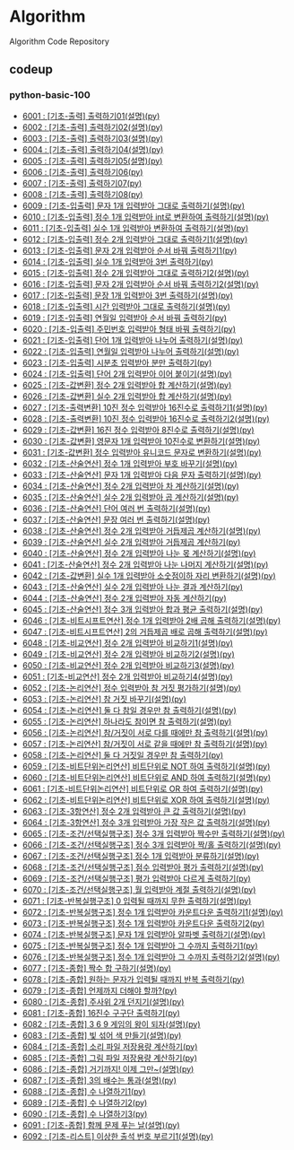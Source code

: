 # Algorithm
Algorithm Code Repository

## codeup
### python-basic-100
- [6001 : [기초-출력] 출력하기01(설명)(py)](./codeup/python-basic-100/6001.py)
- [6002 : [기초-출력] 출력하기02(설명)(py)](./codeup/python-basic-100/6002.py)
- [6003 : [기초-출력] 출력하기03(설명)(py)](./codeup/python-basic-100/6003.py)
- [6004 : [기초-출력] 출력하기04(설명)(py)](./codeup/python-basic-100/6004.py)
- [6005 : [기초-출력] 출력하기05(설명)(py)](./codeup/python-basic-100/6005.py)
- [6006 : [기초-출력] 출력하기06(py)](./codeup/python-basic-100/6006.py)
- [6007 : [기초-출력] 출력하기07(py)](./codeup/python-basic-100/6007.py)
- [6008 : [기초-출력] 출력하기08(py)](./codeup/python-basic-100/6008.py)
- [6009 : [기초-입출력] 문자 1개 입력받아 그대로 출력하기(설명)(py)](./codeup/python-basic-100/6009.py)
- [6010 : [기초-입출력] 정수 1개 입력받아 int로 변환하여 출력하기(설명)(py)](./codeup/python-basic-100/6010.py)
- [6011 : [기초-입출력] 실수 1개 입력받아 변환하여 출력하기(설명)(py)](./codeup/python-basic-100/6011.py)
- [6012 : [기초-입출력] 정수 2개 입력받아 그대로 출력하기1(설명)(py)](./codeup/python-basic-100/6012.py)
- [6013 : [기초-입출력] 문자 2개 입력받아 순서 바꿔 출력하기1(py)](./codeup/python-basic-100/6013.py)
- [6014 : [기초-입출력] 실수 1개 입력받아 3번 출력하기(py)](./codeup/python-basic-100/6014.py)
- [6015 : [기초-입출력] 정수 2개 입력받아 그대로 출력하기2(설명)(py) ](./codeup/python-basic-100/6015.py)
- [6016 : [기초-입출력] 문자 2개 입력받아 순서 바꿔 출력하기2(설명)(py)](./codeup/python-basic-100/6016.py)
- [6017 : [기초-입출력] 문장 1개 입력받아 3번 출력하기(설명)(py)](./codeup/python-basic-100/6017.py)
- [6018 : [기초-입출력] 시간 입력받아 그대로 출력하기(설명)(py)](./codeup/python-basic-100/6018.py)
- [6019 : [기초-입출력] 연월일 입력받아 순서 바꿔 출력하기(py)](./codeup/python-basic-100/6019.py)
- [6020 : [기초-입출력] 주민번호 입력받아 형태 바꿔 출력하기(py)](./codeup/python-basic-100/6020.py)
- [6021 : [기초-입출력] 단어 1개 입력받아 나누어 출력하기(설명)(py)](./codeup/python-basic-100/6021.py)
- [6022 : [기초-입출력] 연월일 입력받아 나누어 출력하기(설명)(py)](./codeup/python-basic-100/6022.py)
- [6023 : [기초-입출력] 시분초 입력받아 분만 출력하기(py)](./codeup/python-basic-100/6023.py)
- [6024 : [기초-입출력] 단어 2개 입력받아 이어 붙이기(설명)(py)](./codeup/python-basic-100/6024.py)
- [6025 : [기초-값변환] 정수 2개 입력받아 합 계산하기(설명)(py)](./codeup/python-basic-100/6025.py)
- [6026 : [기초-값변환] 실수 2개 입력받아 합 계산하기(설명)(py)](./codeup/python-basic-100/6026.py)
- [6027 : [기초-출력변환] 10진 정수 입력받아 16진수로 출력하기1(설명)(py)](./codeup/python-basic-100/6027.py)
- [6028 : [기초-출력변환] 10진 정수 입력받아 16진수로 출력하기2(설명)(py)](./codeup/python-basic-100/6028.py)
- [6029 : [기초-값변환] 16진 정수 입력받아 8진수로 출력하기(설명)(py)](./codeup/python-basic-100/6029.py)
- [6030 : [기초-값변환] 영문자 1개 입력받아 10진수로 변환하기(설명)(py)](./codeup/python-basic-100/6030.py)
- [6031 : [기초-값변환] 정수 입력받아 유니코드 문자로 변환하기(설명)(py)](./codeup/python-basic-100/6031.py)
- [6032 : [기초-산술연산] 정수 1개 입력받아 부호 바꾸기(설명)(py)](./codeup/python-basic-100/6032.py)
- [6033 : [기초-산술연산] 문자 1개 입력받아 다음 문자 출력하기(설명)(py)](./codeup/python-basic-100/6033.py)
- [6034 : [기초-산술연산] 정수 2개 입력받아 차 계산하기(설명)(py)](./codeup/python-basic-100/6034.py)
- [6035 : [기초-산술연산] 실수 2개 입력받아 곱 계산하기(설명)(py)](./codeup/python-basic-100/6035.py)
- [6036 : [기초-산술연산] 단어 여러 번 출력하기(설명)(py)](./codeup/python-basic-100/6036.py)
- [6037 : [기초-산술연산] 문장 여러 번 출력하기(설명)(py)](./codeup/python-basic-100/6037.py)
- [6038 : [기초-산술연산] 정수 2개 입력받아 거듭제곱 계산하기(설명)(py)](./codeup/python-basic-100/6038.py)
- [6039 : [기초-산술연산] 실수 2개 입력받아 거듭제곱 계산하기(py)](./codeup/python-basic-100/6039.py)
- [6040 : [기초-산술연산] 정수 2개 입력받아 나눈 몫 계산하기(설명)(py)](./codeup/python-basic-100/6040.py)
- [6041 : [기초-산술연산] 정수 2개 입력받아 나눈 나머지 계산하기(설명)(py)](./codeup/python-basic-100/6041.py)
- [6042 : [기초-값변환] 실수 1개 입력받아 소숫점이하 자리 변환하기(설명)(py)](./codeup/python-basic-100/6042.py)
- [6043 : [기초-산술연산] 실수 2개 입력받아 나눈 결과 계산하기(py)](./codeup/python-basic-100/6043.py)
- [6044 : [기초-산술연산] 정수 2개 입력받아 자동 계산하기(py)](./codeup/python-basic-100/6044.py)
- [6045 : [기초-산술연산] 정수 3개 입력받아 합과 평균 출력하기(설명)(py)](./codeup/python-basic-100/6045.py)
- [6046 : [기초-비트시프트연산] 정수 1개 입력받아 2배 곱해 출력하기(설명)(py)](./codeup/python-basic-100/6046.py)
- [6047 : [기초-비트시프트연산] 2의 거듭제곱 배로 곱해 출력하기(설명)(py)](./codeup/python-basic-100/6047.py)
- [6048 : [기초-비교연산] 정수 2개 입력받아 비교하기1(설명)(py)](./codeup/python-basic-100/6048.py)
- [6049 : [기초-비교연산] 정수 2개 입력받아 비교하기2(설명)(py)](./codeup/python-basic-100/6049.py)
- [6050 : [기초-비교연산] 정수 2개 입력받아 비교하기3(설명)(py)](./codeup/python-basic-100/6050.py)
- [6051 : [기초-비교연산] 정수 2개 입력받아 비교하기4(설명)(py)](./codeup/python-basic-100/6051.py)
- [6052 : [기초-논리연산] 정수 입력받아 참 거짓 평가하기(설명)(py)](./codeup/python-basic-100/6052.py)
- [6053 : [기초-논리연산] 참 거짓 바꾸기(설명)(py)](./codeup/python-basic-100/6053.py)
- [6054 : [기초-논리연산] 둘 다 참일 경우만 참 출력하기(설명)(py)](./codeup/python-basic-100/6054.py)
- [6055 : [기초-논리연산] 하나라도 참이면 참 출력하기(설명)(py)](./codeup/python-basic-100/6055.py)
- [6056 : [기초-논리연산] 참/거짓이 서로 다를 때에만 참 출력하기(설명)(py)](./codeup/python-basic-100/6056.py)
- [6057 : [기초-논리연산] 참/거짓이 서로 같을 때에만 참 출력하기(설명)(py)](./codeup/python-basic-100/6057.py)
- [6058 : [기초-논리연산] 둘 다 거짓일 경우만 참 출력하기(py)](./codeup/python-basic-100/6058.py)
- [6059 : [기초-비트단위논리연산] 비트단위로 NOT 하여 출력하기(설명)(py)](./codeup/python-basic-100/6059.py)
- [6060 : [기초-비트단위논리연산] 비트단위로 AND 하여 출력하기(설명)(py)](./codeup/python-basic-100/6060.py)
- [6061 : [기초-비트단위논리연산] 비트단위로 OR 하여 출력하기(설명)(py)](./codeup/python-basic-100/6061.py)
- [6062 : [기초-비트단위논리연산] 비트단위로 XOR 하여 출력하기(설명)(py)](./codeup/python-basic-100/6062.py)
- [6063 : [기초-3항연산] 정수 2개 입력받아 큰 값 출력하기(설명)(py)](./codeup/python-basic-100/6063.py)
- [6064 : [기초-3항연산] 정수 3개 입력받아 가장 작은 값 출력하기(설명)(py)](./codeup/python-basic-100/6064.py)
- [6065 : [기초-조건/선택실행구조] 정수 3개 입력받아 짝수만 출력하기(설명)(py)](./codeup/python-basic-100/6065.py)
- [6066 : [기초-조건/선택실행구조] 정수 3개 입력받아 짝/홀 출력하기(설명)(py)](./codeup/python-basic-100/6066.py)
- [6067 : [기초-조건/선택실행구조] 정수 1개 입력받아 분류하기(설명)(py)](./codeup/python-basic-100/6067.py)
- [6068 : [기초-조건/선택실행구조] 점수 입력받아 평가 출력하기(설명)(py)](./codeup/python-basic-100/6068.py)
- [6069 : [기초-조건/선택실행구조] 평가 입력받아 다르게 출력하기(py)](./codeup/python-basic-100/6069.py)
- [6070 : [기초-조건/선택실행구조] 월 입력받아 계절 출력하기(설명)(py)](./codeup/python-basic-100/6070.py)
- [6071 : [기초-반복실행구조] 0 입력될 때까지 무한 출력하기(설명)(py)](./codeup/python-basic-100/6071.py)
- [6072 : [기초-반복실행구조] 정수 1개 입력받아 카운트다운 출력하기1(설명)(py)](./codeup//python-basic-100/6072.py)
- [6073 : [기초-반복실행구조] 정수 1개 입력받아 카운트다운 출력하기2(py)](./codeup/python-basic-100/6073.py)
- [6074 : [기초-반복실행구조] 문자 1개 입력받아 알파벳 출력하기(설명)(py)](./codeup/python-basic-100/6074.py)
- [6075 : [기초-반복실행구조] 정수 1개 입력받아 그 수까지 출력하기1(py)](./codeup/python-basic-100/6075.py)
- [6076 : [기초-반복실행구조] 정수 1개 입력받아 그 수까지 출력하기2(설명)(py)](./codeup/python-basic-100/6076.py)
- [6077 : [기초-종합] 짝수 합 구하기(설명)(py)](./codeup/python-basic-100/6077.py)
- [6078 : [기초-종합] 원하는 문자가 입력될 때까지 반복 출력하기(py)](./codeup/python-basic-100/6078.py)
- [6079 : [기초-종합] 언제까지 더해야 할까?(py)](./codeup/python-basic-100/6079.py)
- [6080 : [기초-종합] 주사위 2개 던지기(설명)(py)](./codeup/python-basic-100/6080.py)
- [6081 : [기초-종합] 16진수 구구단 출력하기(py)](./codeup/python-basic-100/6081.py)
- [6082 : [기초-종합] 3 6 9 게임의 왕이 되자(설명)(py)](./codeup/python-basic-100/6082.py)
- [6083 : [기초-종합] 빛 섞어 색 만들기(설명)(py)](./codeup/python-basic-100/6083.py)
- [6084 : [기초-종합] 소리 파일 저장용량 계산하기(py)](./codeup/python-basic-100/6084.py)
- [6085 : [기초-종합] 그림 파일 저장용량 계산하기(py)](./codeup/python-basic-100/6085.py)
- [6086 : [기초-종합] 거기까지! 이제 그만~(설명)(py)](./codeup/python-basic-100/6086.py)
- [6087 : [기초-종합] 3의 배수는 통과(설명)(py)](./codeup/python-basic-100/6087.py)
- [6088 : [기초-종합] 수 나열하기1(py)](./codeup/python-basic-100/6088.py)
- [6089 : [기초-종합] 수 나열하기2(py)](./codeup/python-basic-100/6089.py)
- [6090 : [기초-종합] 수 나열하기3(py)](./codeup/python-basic-100/6090.py)
- [6091 : [기초-종합] 함께 문제 푸는 날(설명)(py)](./codeup/python-basic-100/6091.py)
- [6092 : [기초-리스트] 이상한 출석 번호 부르기1(설명)(py)](./codeup/python-basic-100/6092.py)

